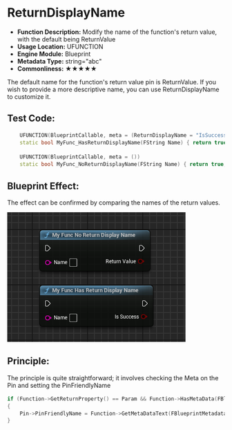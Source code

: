 # ReturnDisplayName

- **Function Description:** Modify the name of the function's return value, with the default being ReturnValue
- **Usage Location:** UFUNCTION
- **Engine Module:** Blueprint
- **Metadata Type:** string="abc"
- **Commonliness:** ★★★★★

The default name for the function's return value pin is ReturnValue. If you wish to provide a more descriptive name, you can use ReturnDisplayName to customize it.

## Test Code:

```cpp
	UFUNCTION(BlueprintCallable, meta = (ReturnDisplayName = "IsSuccess"))
	static bool MyFunc_HasReturnDisplayName(FString Name) { return true; }

	UFUNCTION(BlueprintCallable, meta = ())
	static bool MyFunc_NoReturnDisplayName(FString Name) { return true; }
```

## Blueprint Effect:

The effect can be confirmed by comparing the names of the return values.

![Untitled](Untitled.png)

## Principle:

The principle is quite straightforward; it involves checking the Meta on the Pin and setting the PinFriendlyName

```cpp
if (Function->GetReturnProperty() == Param && Function->HasMetaData(FBlueprintMetadata::MD_ReturnDisplayName))
{
	Pin->PinFriendlyName = Function->GetMetaDataText(FBlueprintMetadata::MD_ReturnDisplayName);
}
```
